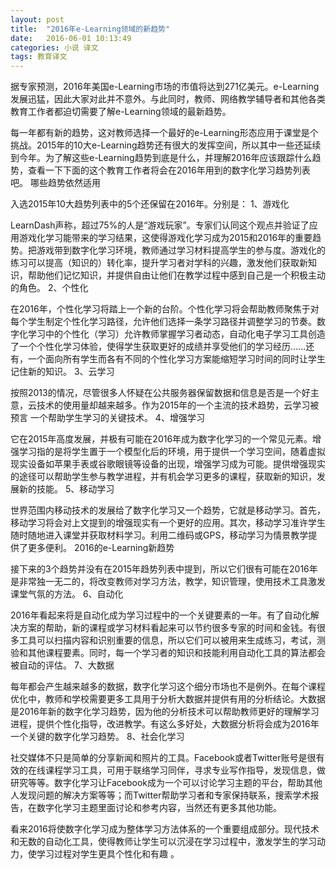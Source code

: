 ```yaml
---
layout: post
title:  "2016年e-Learning领域的新趋势"
date:   2016-06-01 10:13:49
categories: 小说 译文
tags: 教育译文
---
```

据专家预测，2016年美国e-Learning市场的市值将达到271亿美元。e-Learning发展迅猛，因此大家对此并不意外。与此同时，教师、网络教学辅导者和其他各类教育工作者都迫切需要了解e-Learning领域的最新趋势。

每一年都有新的趋势，这对教师选择一个最好的e-Learning形态应用于课堂是个挑战。2015年的10大e-Learning趋势还有很大的发挥空间，所以其中一些还延续到今年。为了解这些e-Learning趋势到底是什么，并理解2016年应该跟踪什么趋势，查看一下下面的这个教育工作者将会在2016年用到的数字化学习趋势列表吧。
哪些趋势依然适用

入选2015年10大趋势列表中的5个还保留在2016年。分别是：
1、游戏化

LearnDash声称，超过75%的人是“游戏玩家”。专家们认同这个观点并验证了应用游戏化学习能带来的学习结果，这使得游戏化学习成为2015和2016年的重要趋势。把游戏带到数字化学习环境，教师通过学习材料提高学生的参与度。游戏化的练习可以提高（知识的）转化率，提升学习者对学科的兴趣，激发他们获取新知识，帮助他们记忆知识，并提供自由让他们在教学过程中感到自己是一个积极主动的角色。
2、个性化

在2016年，个性化学习将踏上一个新的台阶。个性化学习将会帮助教师聚焦于对每个学生制定个性化学习路径，允许他们选择一条学习路径并调整学习的节奏。数字化学习中的个性化（学习）允许教师掌握学习者动态，自动化电子学习工具创造了一个个性化学习体验，使得学生获取更好的成绩并享受他们的学习经历……还有，一个面向所有学生而各有不同的个性化学习方案能缩短学习时间的同时让学生 记住新的知识。
3、云学习

按照2013的情况，尽管很多人怀疑在公共服务器保留数据和信息是否是一个好主意，云技术的使用量却越来越多。作为2015年的一个主流的技术趋势，云学习被预言 一个帮助学生学习的关键技术。
4、增强学习

它在2015年高度发展，并极有可能在2016年成为数字化学习的一个常见元素。增强学习指的是将学生置于一个模型化后的环境，用于提供一个学习空间，随着虚拟现实设备如苹果手表或谷歌眼镜等设备的出现，增强学习成为可能。提供增强现实的途径可以帮助学生参与教学进程，并有机会学习更多的课程，获取新的知识，发展新的技能。
5、移动学习

世界范围内移动技术的发展给了数字化学习又一个趋势，它就是移动学习。首先，移动学习将会对上文提到的增强现实有一个更好的应用。其次，移动学习准许学生随时随地进入课堂并获取材料学习。利用二维码或GPS，移动学习为情景教学提供了更多便利。
2016的e-Learning新趋势

接下来的3个趋势并没有在2015年趋势列表中提到，所以它们很有可能在2016年是非常独一无二的，将改变教师对学习方法，教学，知识管理，使用技术工具激发课堂气氛的方法。
6、自动化

2016年看起来将是自动化成为学习过程中的一个关键要素的一年。有了自动化解决方案的帮助，新的课程或学习材料看起来可以节约很多专家的时间和金钱。有很多工具可以扫描内容和识别重要的信息，所以它们可以被用来生成练习，考试，测验和其他课程要素。同时，每一个学习者的知识和技能利用自动化工具的算法都会被自动的评估。
7、大数据

每年都会产生越来越多的数据，数字化学习这个细分市场也不是例外。在每个课程优化中，教师和学校需要更多工具用于分析大数据并提供有用的分析结论。大数据是2016年新的数字化学习趋势，因为他的分析技术可以帮助教师更好的理解学习进程，提供个性化指导，改进教学。有这么多好处，大数据分析将会成为2016年一个关键的数字化学习趋势。
8、社会化学习

社交媒体不只是简单的分享新闻和照片的工具。Facebook或者Twitter账号是很有效的在线课程学习工具，可用于联络学习同伴，寻求专业写作指导，发现信息，做研究等等。数字化学习让Facebook成为一个可以讨论学习主题的平台，帮助其他人发现问题的解决方案等等；而Twitter帮助学习者和专家保持联系，搜索学术报告，在数字化学习主题里面讨论和参考内容，当然还有更多其他功能。

看来2016将使数字化学习成为整体学习方法体系的一个重要组成部分。现代技术和无数的自动化工具，使得教师让学生可以沉浸在学习过程中，激发学生的学习动力，使学习过程对学生更具个性化和有趣 。


[jekyll]:      http://jekyllrb.com
[jekyll-gh]:   https://github.com/jekyll/jekyll
[jekyll-help]: https://github.com/jekyll/jekyll-help

